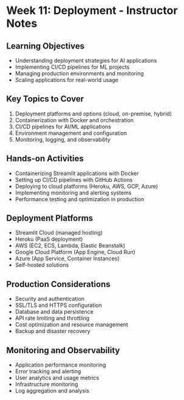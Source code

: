 # Week 11: Deployment - Instructor Notes

## Learning Objectives
- Understanding deployment strategies for AI applications
- Implementing CI/CD pipelines for ML projects
- Managing production environments and monitoring
- Scaling applications for real-world usage

## Key Topics to Cover
1. Deployment platforms and options (cloud, on-premise, hybrid)
2. Containerization with Docker and orchestration
3. CI/CD pipelines for AI/ML applications
4. Environment management and configuration
5. Monitoring, logging, and observability

## Hands-on Activities
- Containerizing Streamlit applications with Docker
- Setting up CI/CD pipelines with GitHub Actions
- Deploying to cloud platforms (Heroku, AWS, GCP, Azure)
- Implementing monitoring and alerting systems
- Performance testing and optimization in production

## Deployment Platforms
- Streamlit Cloud (managed hosting)
- Heroku (PaaS deployment)
- AWS (EC2, ECS, Lambda, Elastic Beanstalk)
- Google Cloud Platform (App Engine, Cloud Run)
- Azure (App Service, Container Instances)
- Self-hosted solutions

## Production Considerations
- Security and authentication
- SSL/TLS and HTTPS configuration
- Database and data persistence
- API rate limiting and throttling
- Cost optimization and resource management
- Backup and disaster recovery

## Monitoring and Observability
- Application performance monitoring
- Error tracking and alerting
- User analytics and usage metrics
- Infrastructure monitoring
- Log aggregation and analysis 